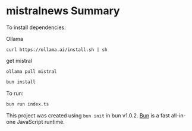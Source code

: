 # mistralnews Summary 

To install dependencies:

Ollama 
```
curl https://ollama.ai/install.sh | sh
```

get mistral 
```
ollama pull mistral
```


```bash
bun install
```

To run:

```bash
bun run index.ts
```

This project was created using `bun init` in bun v1.0.2. [Bun](https://bun.sh) is a fast all-in-one JavaScript runtime.
